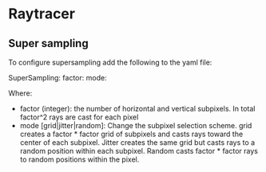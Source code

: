 Raytracer
=========

Super sampling
--------------
To configure supersampling add the following to the yaml file:

SuperSampling:
  factor: <factor> 
  mode: <mode>

Where:
- factor (integer): the number of horizontal and vertical subpixels. In total
  factor^2 rays are cast for each pixel
- mode [grid|jitter|random]: Change the subpixel selection scheme. grid creates
  a factor * factor grid of subpixels and casts rays toward the center of each
  subpixel. Jitter creates the same grid but casts rays to a random position
  within each subpixel. Random casts factor * factor rays to random positions
  within the pixel.

